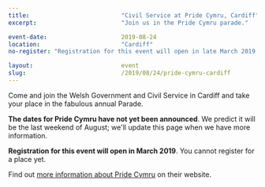 ```yaml
---
title:  						"Civil Service at Pride Cymru, Cardiff"
excerpt:	  					"Join us in the Pride Cymru parade."

event-date:	 					2019-08-24
location: 						"Cardiff"
no-register: "Registration for this event will open in late March 2019."

layout: 						event
slug:							/2019/08/24/pride-cymru-cardiff
---
```


Come and join the Welsh Government and Civil Service in Cardiff and take your place in the fabulous annual Parade.

**The dates for Pride Cymru have not yet been announced**. We predict it will be the last weekend of August; we'll update this page when we have more information.

**Registration for this event will open in March 2019**. You cannot register for a place yet.

Find out [more information about Pride Cymru](http://www.pridecymru.co.uk/events/event/pride-cymrus-big-weekend/) on their website.